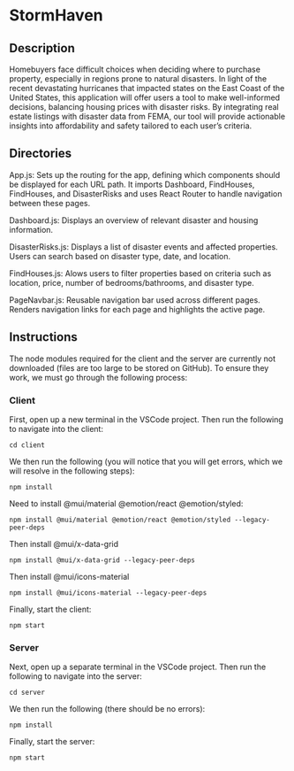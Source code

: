 # StormHaven

## Description

Homebuyers face difficult choices when deciding where to purchase property, especially in regions prone to natural disasters. In light of the recent devastating hurricanes that impacted states on the East Coast of the United States, this application will offer users a tool to make well-informed decisions, balancing housing prices with disaster risks. By integrating real estate listings with disaster data from FEMA, our tool will provide actionable insights into affordability and safety tailored to each user’s criteria. 

## Directories

App.js: Sets up the routing for the app, defining which components should be displayed for each URL path. It imports Dashboard, FindHouses, FindHouses, and DisasterRisks and uses React Router to handle navigation between these pages.

Dashboard.js: Displays an overview of relevant disaster and housing information. 

DisasterRisks.js: Displays a list of disaster events and affected properties. Users can search based on disaster type, date, and location.

FindHouses.js: Alows users to filter properties based on criteria such as location, price, number of bedrooms/bathrooms, and disaster type.

PageNavbar.js: Reusable navigation bar used across different pages. Renders navigation links for each page and highlights the active page.

## Instructions

The node modules required for the client and the server are currently not downloaded (files are too large to be stored on GitHub). To ensure they work, we must go through the following process:

### Client

First, open up a new terminal in the VSCode project. Then run the following to navigate into the client:

    cd client

We then run the following (you will notice that you will get errors, which we will resolve in the following steps):

    npm install 

Need to install @mui/material @emotion/react @emotion/styled:

    npm install @mui/material @emotion/react @emotion/styled --legacy-peer-deps

Then install @mui/x-data-grid
    
    npm install @mui/x-data-grid --legacy-peer-deps

Then install @mui/icons-material

    npm install @mui/icons-material --legacy-peer-deps

Finally, start the client:

    npm start

### Server

Next, open up a separate terminal in the VSCode project. Then run the following to navigate into the server:

    cd server

We then run the following (there should be no errors):

    npm install

Finally, start the server:

    npm start
